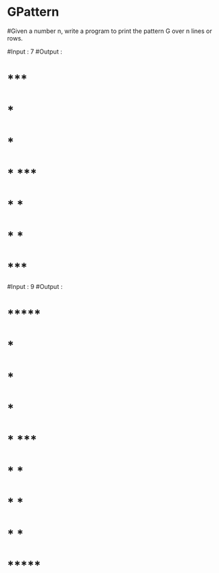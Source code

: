 # GPattern

#Given a number n, write a program to print the pattern G over n lines or rows.

#Input : 7
#Output :
#  ***  
# *     
# *     
# * *** 
# *   * 
# *   * 
#  ***  

#Input : 9
#Output :
#  *****  
# *       
# *       
# *       
# *   *** 
# *     * 
# *     * 
# *     * 
#  *****  
